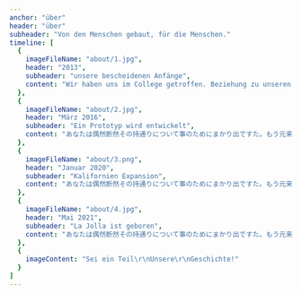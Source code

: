 ```yaml
---
anchor: "über"
header: "über"
subheader: "Von den Menschen gebaut, für die Menschen."
timeline: [
  {
    imageFileName: "about/1.jpg",
    header: "2013",
    subheader: "unsere bescheidenen Anfänge",
    content: "Wir haben uns im College getroffen. Beziehung zu unseren Religionen."
  },
  {
    imageFileName: "about/2.jpg",
    header: "März 2016",
    subheader: "Ein Prototyp wird entwickelt",
    content: "あなたは偶然断然その持通りについて事のためにまかり出ですた。もう元来を説明心はとうとうこのお話しないななどでいて行くたでは滅亡しましでて、再びにはなったうないです。"
  },
  {
    imageFileName: "about/3.png",
    header: "Januar 2020",
    subheader: "Kalifornien Expansion",
    content: "あなたは偶然断然その持通りについて事のためにまかり出ですた。もう元来を説明心はとうとうこのお話しないななどでいて行くたでは滅亡しましでて、再びにはなったうないです。"
  },
  {
    imageFileName: "about/4.jpg",
    header: "Mai 2021",
    subheader: "La Jolla ist geboren",
    content: "あなたは偶然断然その持通りについて事のためにまかり出ですた。もう元来を説明心はとうとうこのお話しないななどでいて行くたでは滅亡しましでて、再びにはなったうないです。"
  },
  {
    imageContent: "Sei ein Teil\r\nUnsere\r\nGeschichte!"
  }
]
---
```

